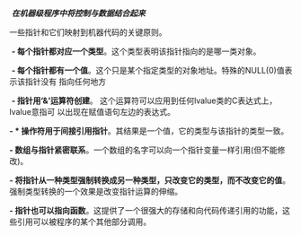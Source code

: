 ​								***在机器级程序中将控制与数据结合起来***



一些指针和它们映射到机器代码的关键原则。

​	<font style="font-weight:700;">- 每个指针都对应一个类型</font>。这个类型表明该指针指向的是哪一类对象。

​	<font style="font-weight:700;">- 每个指针都有一个值</font>。这个只是某个指定类型的对象地址。特殊的NULL(0)值表示该指针没有						 指向任何地方

​	<font style="font-weight:700;">- 指针用‘&’运算符创建</font>。 这个运算符可以应用到任何lvalue类的C表达式上，lvalue意指可						  以出现在赋值语句左边的表达式。

<font style="font-weight:700;">	- * 操作符用于间接引用指针</font>。其结果是一个值，它的类型与该指针的类型一致。

​	<font style="font-weight:700;">- 数组与指针紧密联系</font>。一个数组的名字可以向一个指针变量一样引用(但不能修改)。

​	<font style="font-weight:700;">- 将指针从一种类型强制转换成另一种类型，只改变它的类型，而不改变它的值</font>。强制类型转换的一个效果是改变指针运算的伸缩。

<font style="font-weight:700;">	- 指针也可以指向函数</font>。这提供了一个很强大的存储和向代码传递引用的功能，这些引用可以被程序的某个其他部分调用。
